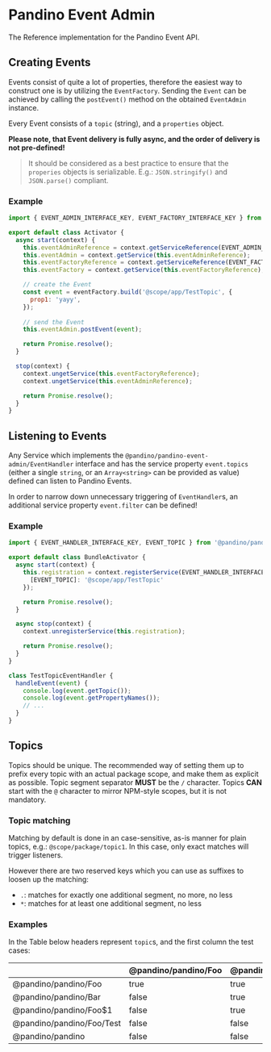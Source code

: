 # Pandino Event Admin

The Reference implementation for the Pandino Event API.

## Creating Events

Events consist of quite a lot of properties, therefore the easiest way to construct one is by utilizing the
`EventFactory`. Sending the `Event` can be achieved by calling the `postEvent()` method on the obtained `EventAdmin`
instance.

Every Event consists of a `topic` (string), and a `properties` object.

**Please note, that Event delivery is fully async, and the order of delivery is not pre-defined!**

> It should be considered as a best practice to ensure that the `properies` objects is serializable. E.g.:
  `JSON.stringify()` and `JSON.parse()` compliant.

### Example

```javascript
import { EVENT_ADMIN_INTERFACE_KEY, EVENT_FACTORY_INTERFACE_KEY } from '@pandino/pandino-event-api';

export default class Activator {
  async start(context) {
    this.eventAdminReference = context.getServiceReference(EVENT_ADMIN_INTERFACE_KEY);
    this.eventAdmin = context.getService(this.eventAdminReference);
    this.eventFactoryReference = context.getServiceReference(EVENT_FACTORY_INTERFACE_KEY);
    this.eventFactory = context.getService(this.eventFactoryReference);

    // create the Event
    const event = eventFactory.build('@scope/app/TestTopic', {
      prop1: 'yayy',
    });
    
    // send the Event
    this.eventAdmin.postEvent(event);

    return Promise.resolve();
  }

  stop(context) {
    context.ungetService(this.eventFactoryReference);
    context.ungetService(this.eventAdminReference);

    return Promise.resolve();
  }
}
```

## Listening to Events

Any Service which implements the `@pandino/pandino-event-admin/EventHandler` interface and has the service property
`event.topics` (either a single `string`, or an `Array<string>` can be provided as value) defined can listen to Pandino
Events.

In order to narrow down unnecessary triggering of `EventHandler`s, an additional service property `event.filter` can be
defined!

### Example

```javascript
import { EVENT_HANDLER_INTERFACE_KEY, EVENT_TOPIC } from '@pandino/pandino-event-api';

export default class BundleActivator {
  async start(context) {
    this.registration = context.registerService(EVENT_HANDLER_INTERFACE_KEY, new TestTopicEventHandler(), {
      [EVENT_TOPIC]: '@scope/app/TestTopic'
    });

    return Promise.resolve();
  }

  async stop(context) {
    context.unregisterService(this.registration);

    return Promise.resolve();
  }
}

class TestTopicEventHandler {
  handleEvent(event) {
    console.log(event.getTopic());
    console.log(event.getPropertyNames());
    // ...
  }
}
```

## Topics

Topics should be unique. The recommended way of setting them up to prefix every topic with an actual package scope, and
make them as explicit as possible. Topic segment separator **MUST** be the `/` character. Topics **CAN** start with the
`@` character to mirror NPM-style scopes, but it is not mandatory.

### Topic matching

Matching by default is done in an case-sensitive, as-is manner for plain topics, e.g.: `@scope/package/topic1`. In this
case, only exact matches will trigger listeners.

However there are two reserved keys which you can use as suffixes to loosen up the matching:
- `.`: matches for exactly one additional segment, no more, no less
- `*`: matches for at least one additional segment, no less


### Examples

In the Table below headers represent `topic`s, and the first column the test cases:

|                           | @pandino/pandino/Foo | @pandino/pandino. | @pandino/pandino* |
|---------------------------|----------------------|-------------------|-------------------|
| @pandino/pandino/Foo      | true                 | true              | true              |
| @pandino/pandino/Bar      | false                | true              | true              |
| @pandino/pandino/Foo$1    | false                | true              | true              |
| @pandino/pandino/Foo/Test | false                | false             | true              |
| @pandino/pandino          | false                | false             | false             |
